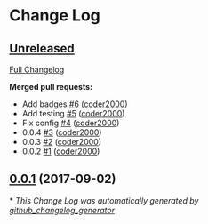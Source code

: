 # Change Log

## [Unreleased](https://github.com/coder2000/lms/tree/HEAD)

[Full Changelog](https://github.com/coder2000/lms/compare/0.0.1...HEAD)

**Merged pull requests:**

- Add badges [\#6](https://github.com/coder2000/lms/pull/6) ([coder2000](https://github.com/coder2000))
- Add testing [\#5](https://github.com/coder2000/lms/pull/5) ([coder2000](https://github.com/coder2000))
- Fix config [\#4](https://github.com/coder2000/lms/pull/4) ([coder2000](https://github.com/coder2000))
- 0.0.4 [\#3](https://github.com/coder2000/lms/pull/3) ([coder2000](https://github.com/coder2000))
- 0.0.3 [\#2](https://github.com/coder2000/lms/pull/2) ([coder2000](https://github.com/coder2000))
- 0.0.2 [\#1](https://github.com/coder2000/lms/pull/1) ([coder2000](https://github.com/coder2000))

## [0.0.1](https://github.com/coder2000/lms/tree/0.0.1) (2017-09-02)


\* *This Change Log was automatically generated by [github_changelog_generator](https://github.com/skywinder/Github-Changelog-Generator)*